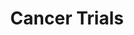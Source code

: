 ---
layout: case-alt
permalink: /case-study/cancer-trials
keyword: case
title: Cancer Trials
section1-title: The Challenge
section1-para1: This cancer trial database is a service of a large government agency and is designed to facilitate access to hundreds of government-funded clinical trials and to support the management and conduct of those clinical trials. We were tasked with demonstrating the viability and value of a tablet-based, UX overhaul.
section1-para2: How could a tablet-first web app be utilized by our users in clinics, offices, and hospitals?
section1-para3: How can we improve their workflow both inside and outside of the system?
section2-title: My Process
section2-para1: We began by interviewing users regarding their usage of the current site while also gathering information from the client-side development team. We took our lessons learned from the user interviews and created two documents. <b>First, a backlog and personas to help inform our release phases and acceptance criteria, and secondly conceptual wires illustrating two theoretical directions for the app&#58; (1) Smart Search & Find and (2) Collaboration.</b>
section2-para2: The former focused on streamlining the user experience into a simple and clear layout that facilitated easy access to protocol documents and site registration statuses. The latter was a much loftier approach that organized the content in areas to foster collaboration and discussion as well as extending the functionality to support these interactions.
section3-title: Conceptual Wireframes
section3-img1: /img/cancertrials/cancertrials-wire-search.gif
section3-img1-alt: Search &amp; Find, Phase 1 Conceptual Wireframe
section3-img2: /img/cancertrials/cancertrials-wire-collaborate.gif
section3-im2g-alt: Collaborate, Phase 2 Conceptual Wireframe
section3-para1: We created user journey maps in order to have a clear left-to-right view of their engagement arc with the web app. User touchpoints with the site were spread throughout an academic year and fluctuated between sporadic and frequent. These assets were particularly beneficial because they were a touchpoint as we developed the content strategy and UX for each phase of the journey.
section3-h3: Key User Concerns
section3-para2: Lack of familiarity with the site. Few repeat users from year to year.
section3-para3: Tech insecurity. Users, already experiencing insecurity around technology, were frustrated and confused.
section4-title: Annotated Wireframes
section4-img1: /img/cancertrials/cancertrials-wire-1.gif
section4-img1-alt: Wireframe for Site Orientation
section4-img2: /img/cancertrials/cancertrials-wire-2.gif
section4-img2-alt: Wireframe for Prior to Assessment landing
section4-img3: /img/cancertrials/cancertrials-wire-3.gif
section4-img3-alt: Wireframe for Prior to Assessment video
section4-img4: /img/cancertrials/cancertrials-wire-4.gif
section4-img4-alt: Wireframe for Prior to Assessment, Update Student List
section4-img5: /img/cancertrials/cancertrials-wire-5.gif
section4-img5-alt: Wireframe for Prior to Assessment, Add New or Missing Students
section4-para: We moved forward with Direction 1&#58; Smart Search & Find for this initial phase but discussed how elements from Direction 2 could be integrated later in the project. This direction allowed for three entries into the data&#58; search by protocol number (very common), browse protocols, and view saved protocols. Wireframes were created to illustrate the chosen direction and give our design and development teams references to begin building the project. We broke up this work into 5 releases, leading into final testing and documentation sprints. During each Release, we provided the team with acceptance criteria to approve, not approve, and comment on.
blockquote: what was intersting about this project? hat was intersting about this project? hat was intersting about this project? hat was intersting about this project?hat was intersting about this project? hat was intersting about this project?
section5-title: React Prototype
section5-img1: /img/cancertrials/cancertrials-app1.gif
section5-img1-alt: Protocol look up
section5-img2: /img/cancertrials/cancertrials-app2.gif
section5-img2-alt: Protocol look up
section5-img3: /img/cancertrials/cancertrials-app3.gif
section5-img3-alt: Protocol look up
section5-para1: 

---